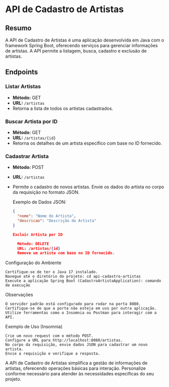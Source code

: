 # API de Cadastro de Artistas

## Resumo

A API de Cadastro de Artistas é uma aplicação desenvolvida em Java com o framework Spring Boot, oferecendo serviços para gerenciar informações de artistas. A API permite a listagem, busca, cadastro e exclusão de artistas.

## Endpoints

### Listar Artistas

- **Método:** GET
- **URL:** `/artistas`
- Retorna a lista de todos os artistas cadastrados.

### Buscar Artista por ID

- **Método:** GET
- **URL:** `/artistas/{id}`
- Retorna os detalhes de um artista específico com base no ID fornecido.

### Cadastrar Artista

- **Método:** POST
- **URL:** `/artistas`
- Permite o cadastro de novos artistas. Envie os dados do artista no corpo da requisição no formato JSON.

  Exemplo de Dados JSON:
  ```json
  {
    "nome": "Nome do Artista",
    "descricao": "Descrição do Artista"
  }

  Excluir Artista por ID

    Método: DELETE
    URL: /artistas/{id}
    Remove um artista com base no ID fornecido.

Configuração do Ambiente

    Certifique-se de ter o Java 17 instalado.
    Navegue até o diretório do projeto: cd api-cadastro-artistas
    Execute a aplicação Spring Boot (CadastroArtistaApplication): comando de execução

Observações

    O servidor padrão está configurado para rodar na porta 8080. Certifique-se de que a porta não esteja em uso por outra aplicação.
    Utilize ferramentas como o Insomnia ou Postman para interagir com a API.

Exemplo de Uso (Insomnia)

    Crie um novo request com o método POST.
    Configure a URL para http://localhost:8080/artistas.
    No corpo da requisição, envie dados JSON para cadastrar um novo artista.
    Envie a requisição e verifique a resposta.

A API de Cadastro de Artistas simplifica a gestão de informações de artistas, oferecendo operações básicas para interação. Personalize conforme necessário para atender às necessidades específicas do seu projeto.
